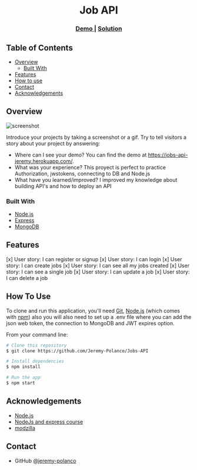 <h1 align="center">Job API</h1>

<div align="center">
  <h3>
    <a href="https://jobs-api-jeremy.herokuapp.com/">
      Demo
    </a>
    <span> | </span>
    <a href="https://github.com/Jeremy-Polanco/Jobs-API">
      Solution
    </a>
  </h3>
</div>

<!-- TABLE OF CONTENTS -->

## Table of Contents

- [Overview](#overview)
  - [Built With](#built-with)
- [Features](#features)
- [How to use](#how-to-use)
- [Contact](#contact)
- [Acknowledgements](#acknowledgements)

<!-- OVERVIEW -->

## Overview

![screenshot](https://i.postimg.cc/PfvvwJLT/image.png)

Introduce your projects by taking a screenshot or a gif. Try to tell visitors a story about your project by answering:

- Where can I see your demo?
  You can find the demo at https://jobs-api-jeremy.herokuapp.com/.
- What was your experience?
  This proyect is perfect to practice Authorization, jwstokens, connecting to DB and Node.js
- What have you learned/improved?
  I improved my knowledge about building API's and how to deploy an API

### Built With

<!-- This section should list any major frameworks that you built your project using. Here are a few examples.-->

- [Node.js](https://reactjs.org/)
- [Express](https://vitejs.dev/)
- [MongoDB](https://www.mongodb.com/)

## Features

[x] User story: I can register or signup
[x] User story: I can login
[x] User story: I can create jobs
[x] User story: I can see all my jobs created
[x] User story: I can see a single job
[x] User story: I can update a job
[x] User story: I can delete a job

## How To Use

<!-- Example: -->

To clone and run this application, you'll need [Git](https://git-scm.com), [Node.js](https://nodejs.org/en/download/) (which comes with [npm](http://npmjs.com)) also you will also need to set up a .env file where you can add the json web token, the connection to MongoDB and JWT expires option.

From your command line:

```bash
# Clone this repository
$ git clone https://github.com/Jeremy-Polanco/Jobs-API

# Install dependencies
$ npm install

# Run the app
$ npm start
```

## Acknowledgements

<!-- This section should list any articles or add-ons/plugins that helps you to complete the project. This is optional but it will help you in the future. For example: -->

- [Node.js](https://nodejs.org/)
- [NodeJs and express course](https://www.johnsmilga.com/)
- [modzilla](https://developer.mozilla.org/es)

## Contact

- GitHub [@jeremy-polanco](https://github.com/Jeremy-Polanco)
